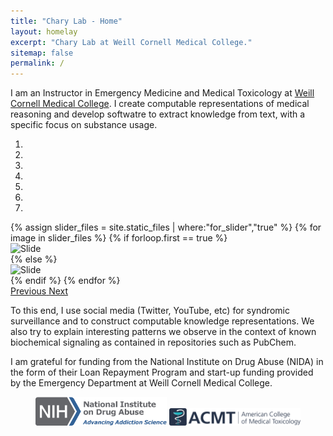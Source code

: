 ```yaml
---
title: "Chary Lab - Home"
layout: homelay
excerpt: "Chary Lab at Weill Cornell Medical College."
sitemap: false
permalink: /
---
```


I am an Instructor in Emergency Medicine and Medical Toxicology at [Weill Cornell Medical College](https://weill.cornell.edu/). I create computable representations of medical reasoning and develop softwatre to extract knowledge from text, with a specific focus on substance usage.

<div markdown="0" id="carousel" class="carousel slide" data-ride="carousel" data-interval="5000" data-pause="hover" >
        <ol class="carousel-indicators">
        <li data-target="#carousel" data-slide-to="0" class="active">
                </li>
        <li data-target="#carousel" data-slide-to="1" class="">
                </li>
        <li data-target="#carousel" data-slide-to="2" class="">
                </li>
        <li data-target="#carousel" data-slide-to="3">
                </li>
        <li data-target="#carousel" data-slide-to="4">
                </li>
        <li data-target="#carousel" data-slide-to="5">
                </li>
        <li data-target="#carousel" data-slide-to="6">
            </li>
        </ol>
    <div class="carousel-inner" markdown="0">
    {% assign slider_files = site.static_files | where:"for_slider","true"  %}
       {% for image in slider_files %}
            {% if forloop.first == true %}
                <div class="item active">
                    <img src = "{{ image.path }}" alt="Slide"/>
                </div>
            {% else %}
                <div class="item">
                    <img src="{{ image.path }}" alt="Slide"/>
                </div>
            {% endif %}
        {% endfor %}
    </div>

  <a class="left carousel-control" href="#carousel" role="button" data-slide="prev">
    <span class="glyphicon glyphicon-chevron-left" aria-hidden="true"></span>
    <span class="sr-only">Previous</span>
  </a>
  <a class="right carousel-control" href="#carousel" role="button" data-slide="next">
    <span class="glyphicon glyphicon-chevron-right" aria-hidden="true"></span>
    <span class="sr-only">Next</span>
  </a>
</div>

To this end, I use social media (Twitter, YouTube, etc) for syndromic surveillance and to construct computable knowledge representations. We also try to explain interesting patterns we observe in the context of known biochemical signaling as contained in repositories such as PubChem.

I am grateful for funding from the National Institute on Drug Abuse (NIDA) in the form of their Loan Repayment Program and start-up funding provided by the Emergency Department at Weill Cornell Medical College.

<figure class="fourth">
  <img src="/images/logopic/NIDA.png" style="width: 210px">
  <img src="/images/logopic/acmt.png" style="width: 210px">
</figure>

